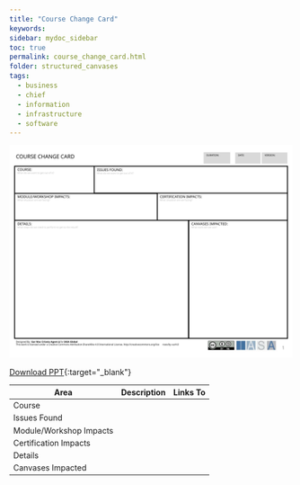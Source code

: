```yaml
---
title: "Course Change Card"
keywords: 
sidebar: mydoc_sidebar
toc: true
permalink: course_change_card.html
folder: structured_canvases
tags: 
  - business
  - chief
  - information
  - infrastructure
  - software
---
```


![image001](media/course_change_card001.svg)

[Download PPT](media/ppt/course_change_card.ppt){:target="_blank"}

| Area | Description | Links To |
| --- | --- | --- |
| Course |   |   |
| Issues Found |   |   |
| Module/Workshop Impacts |   |   |
| Certification Impacts |   |   |
| Details |   |   |
| Canvases Impacted |   |   |